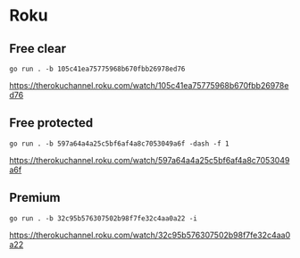 # Roku

## Free clear

~~~
go run . -b 105c41ea75775968b670fbb26978ed76
~~~

https://therokuchannel.roku.com/watch/105c41ea75775968b670fbb26978ed76

## Free protected

~~~
go run . -b 597a64a4a25c5bf6af4a8c7053049a6f -dash -f 1
~~~

https://therokuchannel.roku.com/watch/597a64a4a25c5bf6af4a8c7053049a6f

## Premium

~~~
go run . -b 32c95b576307502b98f7fe32c4aa0a22 -i
~~~

https://therokuchannel.roku.com/watch/32c95b576307502b98f7fe32c4aa0a22
